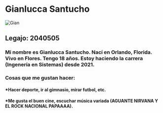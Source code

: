 # Gianlucca Santucho #

![Gian](https://lh3.googleusercontent.com/Ur-_6lBS5Mhg3r7jL46KwFs4XnWuXURP_8jvl0k_Z-b70RyHWLcGkT1E2u1jvgL5u7BJU0TaIPsylooiqPf0JxjRhM3n6fQjyhp-jOvadO1BiQ1Ujv03CoVSV6gCIB2P4O2Z0f10gZyAw-VVLBiZKPPxA6fbZwGpDPH5n5ktW3ZeUUJ6pXOjwaoKMJym6N_lPzQ8I7KMg1X4niPpAQLS2nP6MaKiDht98mD31RF6VzdiObgg8_b7deCd_KGaZfPWbE-BCJCu7Rf-0JgL7RwAFYtsaCeOQfFOEiijIUfF4dqgs6QCCEinrpMsIrWZKZY5iXehcMKVfP1qeSl9TrZtHtE0zdemfjWLiotdUj4zYpgeMV8louhiuUJPhJci_qfDms2jF6S8m-cVEsrJ0x0iqV5gHuT1ZzOf0Ob3-dbxch-oxr1Uk9x9jOMK6lgYWIIUwU0rK0f7P9CxS80rdSoe4uQ9AT520Ocermo1qfa7TlC-qEoe9dE60wFglH-QM4LaR3DWXKJKa-Tp2szWMWj6bLV-cWp8KUjbpIipkFff9OsCByP58pxXRiFyrj6bNqe_JyjYAvEtxOmkwZg8vidQVCbo73luAGfvJKExWHfaRBfoOaT4g9e9lMGhqOBhVzxWMdXZqWq0vtUdPCQ_eLlxIxtNem7sTHIdFJKJy7HbsBgroabwxknliyZbD_1JOXoLP5O-uUktIfvuiTJmtidDj3SSsIk2f4DmD0GRy2ZZVgN7RHQ790FrKz1ULV31JQEBb3_spYCcvTyh3O1tNtwbD5hxVyhbbt-Bu1dl1deBMHm-xQlJgsSZc8X2j0jriWcltFJ1=w352-h625-no?authuser=2 "Gian brc")

## Legajo: 2040505 ##

### Mi nombre es Gianlucca Santucho. Nací en Orlando, Florida. Vivo en Flores. Tengo 18 años. Estoy haciendo la carrera (Ingenería en Sistemas) desde 2021. ###

### Cosas que me gustan hacer: ###
#### *Hacer deporte, ir al gimnasio, mirar futbol, etc. ####
#### *Me gusta el buen cine, escuchar música variada (AGUANTE NIRVANA Y EL ROCK NACIONAL PAPAAAA). ####










